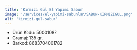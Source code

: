 ```yaml
---
title: 'Kırmızı Gül El Yapımı Sabun'
image: '/services/el-yapimi-sabunlar/SABUN-KIRMIZIGUL.png'
alt: 'kirmizi-gul-sabun'
---
```


* Ürün Kodu: 50001082 
* Gramaj: 135 gr. 
* Barkod: 8683704001782